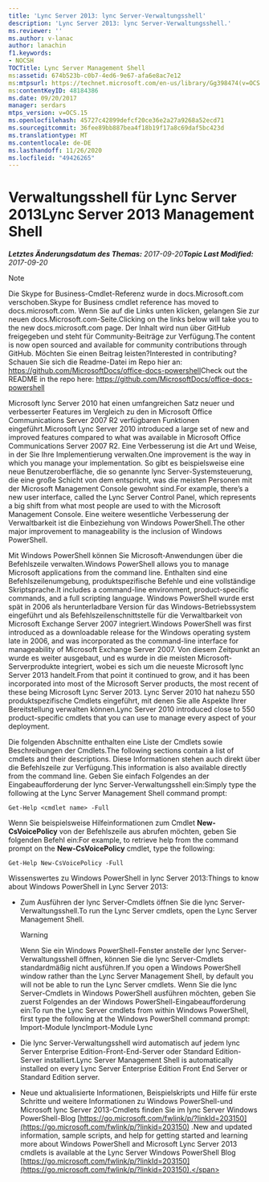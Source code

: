```yaml
---
title: 'Lync Server 2013: lync Server-Verwaltungsshell'
description: 'Lync Server 2013: lync Server-Verwaltungsshell.'
ms.reviewer: ''
ms.author: v-lanac
author: lanachin
f1.keywords:
- NOCSH
TOCTitle: Lync Server Management Shell
ms:assetid: 674b523b-c0b7-4ed6-9e67-afa6e8ac7e12
ms:mtpsurl: https://technet.microsoft.com/en-us/library/Gg398474(v=OCS.15)
ms:contentKeyID: 48184386
ms.date: 09/20/2017
manager: serdars
mtps_version: v=OCS.15
ms.openlocfilehash: 45727c42899defcf20ce36e2a27a9268a52ecd71
ms.sourcegitcommit: 36fee89bb887bea4f18b19f17a8c69daf5bc423d
ms.translationtype: MT
ms.contentlocale: de-DE
ms.lasthandoff: 11/26/2020
ms.locfileid: "49426265"
---
```

# <a name="lync-server-2013-management-shell"></a><span data-ttu-id="4ef78-103">Verwaltungsshell für Lync Server 2013</span><span class="sxs-lookup"><span data-stu-id="4ef78-103">Lync Server 2013 Management Shell</span></span>

<div data-xmlns="http://www.w3.org/1999/xhtml">

<div class="topic" data-xmlns="http://www.w3.org/1999/xhtml" data-msxsl="urn:schemas-microsoft-com:xslt" data-cs="https://msdn.microsoft.com/">

<div data-asp="https://msdn2.microsoft.com/asp">



</div>

<div id="mainSection">

<div id="mainBody"><span data-ttu-id="4ef78-104">

<span> </span></span><span class="sxs-lookup"><span data-stu-id="4ef78-104">

<span> </span></span></span>

<span data-ttu-id="4ef78-105">_**Letztes Änderungsdatum des Themas:** 2017-09-20_</span><span class="sxs-lookup"><span data-stu-id="4ef78-105">_**Topic Last Modified:** 2017-09-20_</span></span>

<div>


> [!NOTE]  
> <span data-ttu-id="4ef78-106">Die Skype for Business-Cmdlet-Referenz wurde in docs.Microsoft.com verschoben.</span><span class="sxs-lookup"><span data-stu-id="4ef78-106">Skype for Business cmdlet reference has moved to docs.microsoft.com.</span></span> <span data-ttu-id="4ef78-107">Wenn Sie auf die Links unten klicken, gelangen Sie zur neuen docs.Microsoft.com-Seite.</span><span class="sxs-lookup"><span data-stu-id="4ef78-107">Clicking on the links below will take you to the new docs.microsoft.com page.</span></span> <span data-ttu-id="4ef78-108">Der Inhalt wird nun über GitHub freigegeben und steht für Community-Beiträge zur Verfügung.</span><span class="sxs-lookup"><span data-stu-id="4ef78-108">The content is now open sourced and available for community contributions through GitHub.</span></span> <span data-ttu-id="4ef78-109">Möchten Sie einen Beitrag leisten?</span><span class="sxs-lookup"><span data-stu-id="4ef78-109">Interested in contributing?</span></span> <span data-ttu-id="4ef78-110">Schauen Sie sich die Readme-Datei im Repo hier an: <A href="https://github.com/microsoftdocs/office-docs-powershell">https://github.com/MicrosoftDocs/office-docs-powershell</A></span><span class="sxs-lookup"><span data-stu-id="4ef78-110">Check out the README in the repo here: <A href="https://github.com/microsoftdocs/office-docs-powershell">https://github.com/MicrosoftDocs/office-docs-powershell</A></span></span>



</div>

<span data-ttu-id="4ef78-111">Microsoft lync Server 2010 hat einen umfangreichen Satz neuer und verbesserter Features im Vergleich zu den in Microsoft Office Communications Server 2007 R2 verfügbaren Funktionen eingeführt.</span><span class="sxs-lookup"><span data-stu-id="4ef78-111">Microsoft Lync Server 2010 introduced a large set of new and improved features compared to what was available in Microsoft Office Communications Server 2007 R2.</span></span> <span data-ttu-id="4ef78-112">Eine Verbesserung ist die Art und Weise, in der Sie Ihre Implementierung verwalten.</span><span class="sxs-lookup"><span data-stu-id="4ef78-112">One improvement is the way in which you manage your implementation.</span></span> <span data-ttu-id="4ef78-113">So gibt es beispielsweise eine neue Benutzeroberfläche, die so genannte lync Server-Systemsteuerung, die eine große Schicht von dem entspricht, was die meisten Personen mit der Microsoft Management Console gewohnt sind.</span><span class="sxs-lookup"><span data-stu-id="4ef78-113">For example, there’s a new user interface, called the Lync Server Control Panel, which represents a big shift from what most people are used to with the Microsoft Management Console.</span></span> <span data-ttu-id="4ef78-114">Eine weitere wesentliche Verbesserung der Verwaltbarkeit ist die Einbeziehung von Windows PowerShell.</span><span class="sxs-lookup"><span data-stu-id="4ef78-114">The other major improvement to manageability is the inclusion of Windows PowerShell.</span></span>

<span data-ttu-id="4ef78-115">Mit Windows PowerShell können Sie Microsoft-Anwendungen über die Befehlszeile verwalten.</span><span class="sxs-lookup"><span data-stu-id="4ef78-115">Windows PowerShell allows you to manage Microsoft applications from the command line.</span></span> <span data-ttu-id="4ef78-116">Enthalten sind eine Befehlszeilenumgebung, produktspezifische Befehle und eine vollständige Skriptsprache.</span><span class="sxs-lookup"><span data-stu-id="4ef78-116">It includes a command-line environment, product-specific commands, and a full scripting language.</span></span> <span data-ttu-id="4ef78-117">Windows PowerShell wurde erst spät in 2006 als herunterladbare Version für das Windows-Betriebssystem eingeführt und als Befehlszeilenschnittstelle für die Verwaltbarkeit von Microsoft Exchange Server 2007 integriert.</span><span class="sxs-lookup"><span data-stu-id="4ef78-117">Windows PowerShell was first introduced as a downloadable release for the Windows operating system late in 2006, and was incorporated as the command-line interface for manageability of Microsoft Exchange Server 2007.</span></span> <span data-ttu-id="4ef78-118">Von diesem Zeitpunkt an wurde es weiter ausgebaut, und es wurde in die meisten Microsoft-Serverprodukte integriert, wobei es sich um die neueste Microsoft lync Server 2013 handelt.</span><span class="sxs-lookup"><span data-stu-id="4ef78-118">From that point it continued to grow, and it has been incorporated into most of the Microsoft Server products, the most recent of these being Microsoft Lync Server 2013.</span></span> <span data-ttu-id="4ef78-119">Lync Server 2010 hat nahezu 550 produktspezifische Cmdlets eingeführt, mit denen Sie alle Aspekte Ihrer Bereitstellung verwalten können.</span><span class="sxs-lookup"><span data-stu-id="4ef78-119">Lync Server 2010 introduced close to 550 product-specific cmdlets that you can use to manage every aspect of your deployment.</span></span>

<span data-ttu-id="4ef78-120">Die folgenden Abschnitte enthalten eine Liste der Cmdlets sowie Beschreibungen der Cmdlets.</span><span class="sxs-lookup"><span data-stu-id="4ef78-120">The following sections contain a list of cmdlets and their descriptions.</span></span> <span data-ttu-id="4ef78-121">Diese Informationen stehen auch direkt über die Befehlszeile zur Verfügung.</span><span class="sxs-lookup"><span data-stu-id="4ef78-121">This information is also available directly from the command line.</span></span> <span data-ttu-id="4ef78-122">Geben Sie einfach Folgendes an der Eingabeaufforderung der lync Server-Verwaltungsshell ein:</span><span class="sxs-lookup"><span data-stu-id="4ef78-122">Simply type the following at the Lync Server Management Shell command prompt:</span></span>

    Get-Help <cmdlet name> -Full

<span data-ttu-id="4ef78-123">Wenn Sie beispielsweise Hilfeinformationen zum Cmdlet **New-CsVoicePolicy** von der Befehlszeile aus abrufen möchten, geben Sie folgenden Befehl ein:</span><span class="sxs-lookup"><span data-stu-id="4ef78-123">For example, to retrieve help from the command prompt on the **New-CsVoicePolicy** cmdlet, type the following:</span></span>

    Get-Help New-CsVoicePolicy -Full

<span data-ttu-id="4ef78-124">Wissenswertes zu Windows PowerShell in lync Server 2013:</span><span class="sxs-lookup"><span data-stu-id="4ef78-124">Things to know about Windows PowerShell in Lync Server 2013:</span></span>

  - <span data-ttu-id="4ef78-125">Zum Ausführen der lync Server-Cmdlets öffnen Sie die lync Server-Verwaltungsshell.</span><span class="sxs-lookup"><span data-stu-id="4ef78-125">To run the Lync Server cmdlets, open the Lync Server Management Shell.</span></span>
    
    <div>
    

    > [!WARNING]  
    > <span data-ttu-id="4ef78-126">Wenn Sie ein Windows PowerShell-Fenster anstelle der lync Server-Verwaltungsshell öffnen, können Sie die lync Server-Cmdlets standardmäßig nicht ausführen.</span><span class="sxs-lookup"><span data-stu-id="4ef78-126">If you open a Windows PowerShell window rather than the Lync Server Management Shell, by default you will not be able to run the Lync Server cmdlets.</span></span> <span data-ttu-id="4ef78-127">Wenn Sie die lync Server-Cmdlets in Windows PowerShell ausführen möchten, geben Sie zuerst Folgendes an der Windows PowerShell-Eingabeaufforderung ein:</span><span class="sxs-lookup"><span data-stu-id="4ef78-127">To run the Lync Server cmdlets from within Windows PowerShell, first type the following at the Windows PowerShell command prompt:</span></span><BR><span data-ttu-id="4ef78-128">Import-Module lync</span><span class="sxs-lookup"><span data-stu-id="4ef78-128">Import-Module Lync</span></span>

    
    </div>

  - <span data-ttu-id="4ef78-129">Die lync Server-Verwaltungsshell wird automatisch auf jedem lync Server Enterprise Edition-Front-End-Server oder Standard Edition-Server installiert.</span><span class="sxs-lookup"><span data-stu-id="4ef78-129">Lync Server Management Shell is automatically installed on every Lync Server Enterprise Edition Front End Server or Standard Edition server.</span></span>

  - <span data-ttu-id="4ef78-130">Neue und aktualisierte Informationen, Beispielskripts und Hilfe für erste Schritte und weitere Informationen zu Windows PowerShell-und Microsoft lync Server 2013-Cmdlets finden Sie im lync Server Windows PowerShell-Blog [https://go.microsoft.com/fwlink/p/?linkId=203150](https://go.microsoft.com/fwlink/p/?linkid=203150) .</span><span class="sxs-lookup"><span data-stu-id="4ef78-130">New and updated information, sample scripts, and help for getting started and learning more about Windows PowerShell and Microsoft Lync Server 2013 cmdlets is available at the Lync Server Windows PowerShell Blog [https://go.microsoft.com/fwlink/p/?linkId=203150](https://go.microsoft.com/fwlink/p/?linkid=203150).</span></span>

<span data-ttu-id="4ef78-131"></div>

<span> </span>

</div>

</div>

</span><span class="sxs-lookup"><span data-stu-id="4ef78-131"></div>

<span> </span>

</div>

</div>

</span></span></div>

